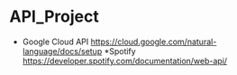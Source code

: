 # API_Project
* Google Cloud API
https://cloud.google.com/natural-language/docs/setup
*Spotify
https://developer.spotify.com/documentation/web-api/


